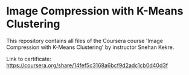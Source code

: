# Image Compression with K-Means Clustering 
This repository contains all files of the Coursera course 'Image Compression with K-Means Clustering' by instructor Snehan Kekre.

Link to certificate: https://coursera.org/share/14fef5c3168a6bcf9d2adc1cb0d40d3f
